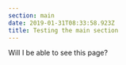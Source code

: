 ```yaml
---
section: main
date: 2019-01-31T08:33:58.923Z
title: Testing the main section
---
```

Will I be able to see this page?
